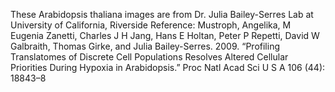 These Arabidopsis thaliana images are from Dr. Julia Bailey-Serres Lab at University of California, Riverside
Reference: Mustroph, Angelika, M Eugenia Zanetti, Charles J H Jang, Hans E Holtan, Peter P Repetti, David W Galbraith, Thomas Girke, and Julia Bailey-Serres. 2009. “Profiling Translatomes of Discrete Cell Populations Resolves Altered Cellular Priorities During Hypoxia in Arabidopsis.” Proc Natl Acad Sci U S A 106 (44): 18843–8
